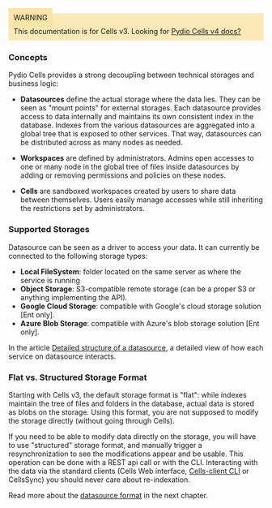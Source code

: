 
<div style="background-color: #fbe9b7;font-size: 14px;">
<span style="background-color: #fae4a6;padding: 10px;">WARNING</span>
<span style="padding: 10px;display: inline-block;">This documentation is for Cells v3. Looking for <a href="https://pydio.com/en/docs/cells/v4/quick-start">Pydio Cells v4 docs?</a></span>
</div>

### Concepts

Pydio Cells provides a strong decoupling between technical storages and business logic:

- **Datasources** define the actual storage where the data lies. They can be seen as "mount points" for external storages. Each datasource provides access to data internally and maintains its own consistent index in the database. Indexes from the various datasources are aggregated into a global tree that is exposed to other services. That way, datasources can be distributed across as many nodes as needed.

- **Workspaces** are defined by administrators. Admins open accesses to one or many node in the global tree of files inside datasources by adding or removing permissions and policies on these nodes.

- **Cells** are sandboxed workspaces created by users to share data between themselves. Users easily manage accesses while still inheriting the restrictions set by administrators.

### Supported Storages

Datasource can be seen as a driver to access your data. It can currently be connected to the following storage types:

- **Local FileSystem**: folder located on the same server as where the service is running
- **Object Storage**: S3-compatible remote storage (can be a proper S3 or anything implementing the API).
- **Google Cloud Storage**: compatible with Google's cloud storage solution [Ent only].
- **Azure Blob Storage**: compatible with Azure's blob storage solution [Ent only].

In the article [Detailed structure of a datasource](./services-involved), a detailed view of how each service on datasource interacts.

### Flat vs. Structured Storage Format 

Starting with Cells v3, the default storage format is "flat": while indexes maintain the tree of files and folders in the database, actual data is stored as blobs on the storage. Using this format, you are not supposed to modify the storage directly (without going through Cells). 

If you need to be able to modify data directly on the storage, you will have to use "structured" storage format, and manually trigger a resynchronization to see the modifications appear and be usable. This operation can be done with a REST api call or with the CLI. Interacting with the data via the standard clients (Cells Web interface, [Cells-client CLI](https://github.com/pydio/cells-client) or CellsSync) you should never care about re-indexation.

Read more about the [datasource format](./datasource-format) in the next chapter.

